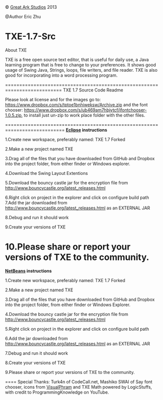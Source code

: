 © <a href="http://greatarkstudios.weebly.com">Great Ark Studios</a> 2013


@Author Eric Zhu 


TXE-1.7-Src
=============
About TXE


TXE is a free open source text editor, that is useful for daily use, a Java learning program that is free to change to your preferences. It shows good usage of Swing Java, Strings, loops, file writers, and file reader. TXE is also good for incorporating into a word processing program. 

==========================================================================
TXE 1.7 Source Code Readme

Please look at license and for the images go to: https://www.dropbox.com/s/tptoe1bnhiweksw/Archive.zip and the font chooser: https://www.dropbox.com/s/ub469am7hbjytcf/jfontchooser-1.0.5.zip, to install just un-zip to work place folder with the other files.

===========================================================================
<b><a href= "http://eclipse.org">Eclipse</a> instructions</b>


1.Create new workspace, preferably named: TXE 1.7 Forked


2.Make a new project named TXE 


3.Drag all of the files that you have downloaded from GitHub and Dropbox 
into the project folder, from either finder or Windows explorer.


4.Download the Swing Layout Extentions 


5.Download the bouncy castle jar for the encryption file from http://www.bouncycastle.org/latest_releases.html 


6.Right click on project in the explorer and click on configure build path
7.Add the jar downloaded from http://www.bouncycastle.org/latest_releases.html as an EXTERNAL JAR


8.Debug and run it should work


9.Create your versions of TXE 


10.Please share or report your versions of TXE to the community.
====================================


<b><a href="https://netbeans.org">NetBeans</a> instructions</b>


1.Create new workspace, preferably named: TXE 1.7 Forked


2.Make a new project named TXE


3.Drag all of the files that you have downloaded from GitHub and Dropbox 
into the project folder, from either finder or Windows Explorer.


4.Download the bouncy castle jar for the encryption file from http://www.bouncycastle.org/latest_releases.html 


5.Right click on project in the explorer and click on configure build path


6.Add the jar downloaded from http://www.bouncycastle.org/latest_releases.html as an EXTERNAL JAR


7.Debug and run it should work


8.Create your versions of TXE 


9.Please share or report your versions of TXE to the community.

====
Special Thanks: Turk4n of CodeCall.net, Mashiko SWAI of Say font chooser, icons from <a href="http://www.visualpharm.com/must_have_icon_set/">VisualPhram</a> and TXE Math powered by LogicStuffs, with credit to ProgrammingKnowledge on YouTube.
